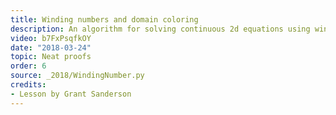 ```yaml
---
title: Winding numbers and domain coloring
description: An algorithm for solving continuous 2d equations using winding numbers.
video: b7FxPsqfkOY
date: "2018-03-24"
topic: Neat proofs
order: 6
source: _2018/WindingNumber.py
credits:
- Lesson by Grant Sanderson
---
```

